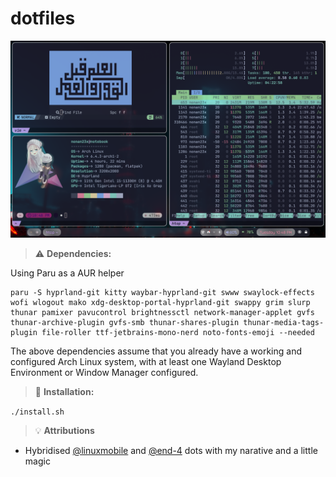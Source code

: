 # dotfiles

![alt text](images/rice.png "Rice")

> :warning: **Dependencies:**

Using Paru as a AUR helper
```
paru -S hyprland-git kitty waybar-hyprland-git swww swaylock-effects wofi wlogout mako xdg-desktop-portal-hyprland-git swappy grim slurp thunar pamixer pavucontrol brightnessctl network-manager-applet gvfs thunar-archive-plugin gvfs-smb thunar-shares-plugin thunar-media-tags-plugin file-roller ttf-jetbrains-mono-nerd noto-fonts-emoji --needed
```
The above dependencies assume that you already have a working and configured Arch Linux system, with at least one Wayland Desktop Environment or Window Manager configured.

> :memo: **Installation:**

`./install.sh`

> :bulb: **Attributions**

- Hybridised [@linuxmobile](https://github.com/linuxmobile) and [@end-4](https://github.com/end-4) dots with my narative and a little magic
